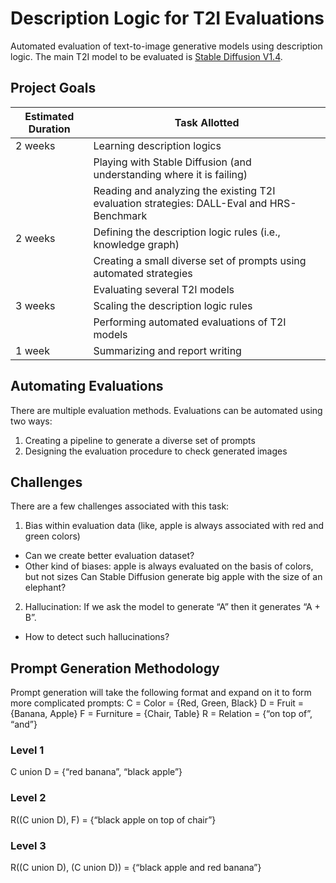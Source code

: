 # Description Logic for T2I Evaluations

Automated evaluation of text-to-image generative models using description logic.
The main T2I model to be evaluated is [Stable Diffusion V1.4](https://huggingface.co/CompVis/stable-diffusion-v1-4).

## Project Goals
| Estimated Duration | Task Allotted                                                                              |
|--------------------|--------------------------------------------------------------------------------------------|
|2 weeks             |Learning description logics                                                              |
|                    |Playing with Stable Diffusion (and understanding where it is failing)                    | 
|                    |Reading and analyzing the existing T2I evaluation strategies: DALL-Eval and HRS-Benchmark|
|2 weeks             |Defining the description logic rules (i.e., knowledge graph)                             |
|                    |Creating a small diverse set of prompts using automated strategies                       |
|                    |Evaluating several T2I models                                                            |
|3 weeks             |Scaling the description logic rules                                                      |
|                    |Performing automated evaluations of T2I models                                           |
|1 week              |Summarizing and report writing                                                           |

## Automating Evaluations
There are multiple evaluation methods. Evaluations can be automated using two ways: 
1. Creating a pipeline to generate a diverse set of prompts
2. Designing the evaluation procedure to check generated images

## Challenges
There are a few challenges associated with this task:
1. Bias within evaluation data (like, apple is always associated with red and green colors)
- Can we create better evaluation dataset?
- Other kind of biases: apple is always evaluated on the basis of colors, but not sizes
Can Stable Diffusion generate big apple with the size of an elephant?
2. Hallucination: If we ask the model to generate “A” then it generates “A + B”.
- How to detect such hallucinations?

## Prompt Generation Methodology
Prompt generation will take the following format and expand on it to form more complicated prompts:
C = Color = {Red, Green, Black}
D = Fruit = {Banana, Apple}
F = Furniture = {Chair, Table}
R = Relation = {“on top of”, “and”}

### Level 1
C union D = {“red banana”, “black apple”}

### Level 2
R((C union D), F) = {“black apple on top of chair”}

### Level 3
R((C union D), (C union D)) = {“black apple and red banana”}


